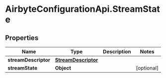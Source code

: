 # AirbyteConfigurationApi.StreamState

## Properties

Name | Type | Description | Notes
------------ | ------------- | ------------- | -------------
**streamDescriptor** | [**StreamDescriptor**](StreamDescriptor.md) |  | 
**streamState** | **Object** |  | [optional] 


